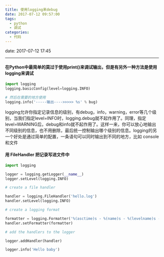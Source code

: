 ```yaml
---
title: 使用logging来debug
date: 2017-07-12 09:57:00
tags:
  - python
  - 调试
categories:
  - 代码
---
```

date: 2017-07-12 17:45

* * * * *

#### 在Python中最简单的莫过于使用print()来调试输出，但是有另外一种方法是使用logging来调试

```python
import logging
logging.basicConfig(level=logging.INFO)

# 然后在需要的地方使用
logging.info('-----输出---->>>>> %s' % bug)
```

logging允许你指定记录信息的级别，有debug，info，warning，error等几个级别，当我们指定level=INFO时，logging.debug就不起作用了。同理，指定level=WARNING后，debug和info就不起作用了。这样一来，你可以放心地输出不同级别的信息，也不用删除，最后统一控制输出哪个级别的信息。logging的另一个好处是通过简单的配置，一条语句可以同时输出到不同的地方，比如 console 和文件

#### 用 FileHandler 把记录写进文件中
```python
import logging

logger = logging.getLogger(__name__)
logger.setLevel(logging.INFO)

# create a file handler

handler = logging.FileHandler('hello.log')
handler.setLevel(logging.INFO)

# create a logging format

formatter = logging.Formatter('%(asctime)s - %(name)s - %(levelname)s - %(message)s')
handler.setFormatter(formatter)

# add the handlers to the logger

logger.addHandler(handler)

logger.info('Hello baby')
```